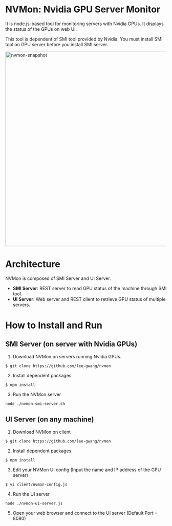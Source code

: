 # NVMon: Nvidia GPU Server Monitor
It is node.js-based tool for monitoring servers with Nvidia GPUs. It displays the status of the GPUs on web UI.

This tool is dependent of SMI tool provided by Nvidia. You must install SMI tool on GPU server before you install SMI server.

<img width="607" alt="nvmon-snapshot" src="https://user-images.githubusercontent.com/1433126/42417376-520f2f62-82c3-11e8-933e-ba3605494f73.png">

# Architecture
NVMon is composed of SMI Server and UI Server.
* **SMI Server**: REST server to read GPU status of the machine through SMI tool.
* **UI Server**: Web server and REST client to retrieve GPU status of multiple servers.

# How to Install and Run
## SMI Server (on server with Nvidia GPUs)
1. Download NVMon on servers running Nvidia GPUs.

```$ git clone https://github.com/lee-gwang/nvmon```

2. Install dependent packages

```$ npm install```

3. Run the NVMon server

```node ./nvmon-smi-server.sh```

## UI Server (on any machine)
1. Download NVMon on client

```$ git clone https://github.com/lee-gwang/nvmon```

2. Install dependent packages

```$ npm install```

3. Edit your NVMon UI config (Input the name and IP address of the GPU server)

```$ vi client/nvmon-config.js```

4. Run the UI server

```node ./nvmon-ui-server.js```

5. Open your web browser and connect to the UI server (Default Port = 8080)
